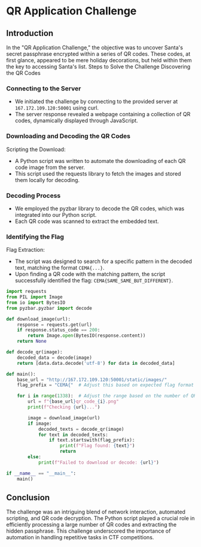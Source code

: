 # QR Application Challenge

## Introduction

In the "QR Application Challenge," the objective was to uncover Santa's secret passphrase encrypted within a series of QR codes. These codes, at first glance, appeared to be mere holiday decorations, but held within them the key to accessing Santa's list.
Steps to Solve the Challenge
Discovering the QR Codes

### Connecting to the Server

- We initiated the challenge by connecting to the provided server at `167.172.109.120:50001` using curl.
- The server response revealed a webpage containing a collection of QR codes, dynamically displayed through JavaScript.

### Downloading and Decoding the QR Codes

Scripting the Download:
- A Python script was written to automate the downloading of each QR code image from the server.
- This script used the requests library to fetch the images and stored them locally for decoding.

### Decoding Process

- We employed the pyzbar library to decode the QR codes, which was integrated into our Python script.
- Each QR code was scanned to extract the embedded text.

### Identifying the Flag

Flag Extraction:
- The script was designed to search for a specific pattern in the decoded text, matching the format `CEMA{...}`.
- Upon finding a QR code with the matching pattern, the script successfully identified the flag: `CEMA{SAME_SAME_BUT_DIFFERENT}`.

```py
import requests
from PIL import Image
from io import BytesIO
from pyzbar.pyzbar import decode

def download_image(url):
    response = requests.get(url)
    if response.status_code == 200:
        return Image.open(BytesIO(response.content))
    return None

def decode_qr(image):
    decoded_data = decode(image)
    return [data.data.decode('utf-8') for data in decoded_data]

def main():
    base_url = "http://167.172.109.120:50001/static/images/"
    flag_prefix = "CEMA{"  # Adjust this based on expected flag format

    for i in range(1338):  # Adjust the range based on the number of QR codes
        url = f"{base_url}qr_code_{i}.png"
        print(f"Checking {url}...")

        image = download_image(url)
        if image:
            decoded_texts = decode_qr(image)
            for text in decoded_texts:
                if text.startswith(flag_prefix):
                    print(f"Flag found: {text}")
                    return
        else:
            print(f"Failed to download or decode: {url}")

if __name__ == "__main__":
    main()
```

## Conclusion

The challenge was an intriguing blend of network interaction, automated scripting, and QR code decryption. The Python script played a crucial role in efficiently processing a large number of QR codes and extracting the hidden passphrase. This challenge underscored the importance of automation in handling repetitive tasks in CTF competitions.